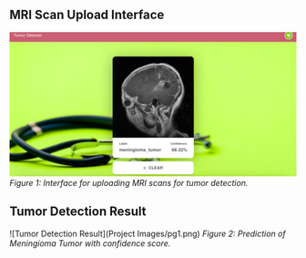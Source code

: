 ## MRI Scan Upload Interface
![MRI Scan Upload Interface](Project%20Images/pg2.png)
*Figure 1: Interface for uploading MRI scans for tumor detection.*

## Tumor Detection Result
![Tumor Detection Result](Project Images/pg1.png)
*Figure 2: Prediction of Meningioma Tumor with confidence score.*
